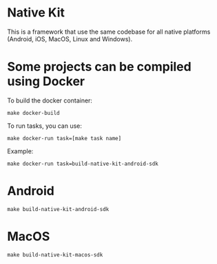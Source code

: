# Native Kit

This is a framework that use the same codebase for all native platforms (Android, iOS, MacOS, Linux and Windows).  

# Some projects can be compiled using Docker

To build the docker container:

```
make docker-build
```

To run tasks, you can use:

```
make docker-run task=[make task name]
```

Example:

```
make docker-run task=build-native-kit-android-sdk
```

# Android

```
make build-native-kit-android-sdk
```

# MacOS

```
make build-native-kit-macos-sdk
```